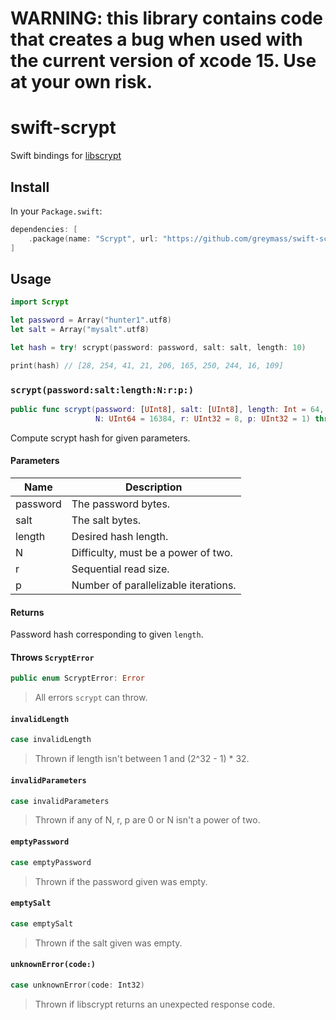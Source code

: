 # WARNING: this library contains code that creates a bug when used with the current version of xcode 15. Use at your own risk.

# swift-scrypt

Swift bindings for [libscrypt](https://github.com/technion/libscrypt)

## Install

In your `Package.swift`:

```swift
dependencies: [
    .package(name: "Scrypt", url: "https://github.com/greymass/swift-scrypt.git", from: "1.0.0"),
]
```

## Usage

```swift
import Scrypt

let password = Array("hunter1".utf8)
let salt = Array("mysalt".utf8)

let hash = try! scrypt(password: password, salt: salt, length: 10)

print(hash) // [28, 254, 41, 21, 206, 165, 250, 244, 16, 109]
```

### `scrypt(password:salt:length:N:r:p:)`

```swift
public func scrypt(password: [UInt8], salt: [UInt8], length: Int = 64,
                   N: UInt64 = 16384, r: UInt32 = 8, p: UInt32 = 1) throws -> [UInt8]
```

Compute scrypt hash for given parameters.

#### Parameters

| Name      | Description                          |
| --------- | ------------------------------------ |
| password  | The password bytes.                  |
| salt      | The salt bytes.                      |
| length    | Desired hash length.                 |
| N         | Difficulty, must be a power of two.  |
| r         | Sequential read size.                |
| p         | Number of parallelizable iterations. |

#### Returns

Password hash corresponding to given `length`.

#### Throws `ScryptError`

```swift
public enum ScryptError: Error
```

> All errors `scrypt` can throw.

#### `invalidLength`

```swift
case invalidLength
```

> Thrown if length isn't between 1 and (2^32 - 1) * 32.

#### `invalidParameters`

```swift
case invalidParameters
```

> Thrown if any of N, r, p are 0 or N isn't a power of two.

#### `emptyPassword`

```swift
case emptyPassword
```

> Thrown if the password given was empty.

#### `emptySalt`

```swift
case emptySalt
```

> Thrown if the salt given was empty.

#### `unknownError(code:)`

```swift
case unknownError(code: Int32)
```

> Thrown if libscrypt returns an unexpected response code.
